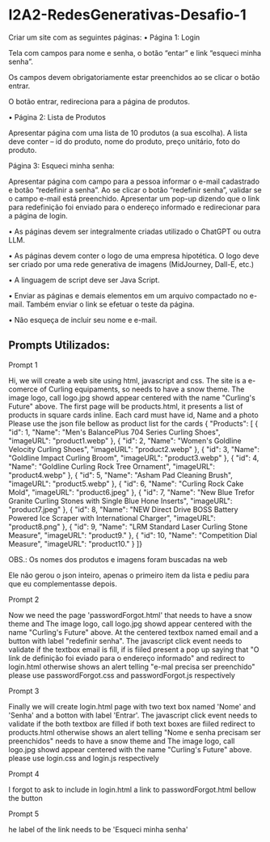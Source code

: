 # I2A2-RedesGenerativas-Desafio-1

Criar um site com as seguintes páginas:
• Página 1: Login

Tela com campos para nome e senha, o botão “entar” e link “esqueci minha senha”.

Os campos devem obrigatoriamente estar preenchidos ao se clicar o botão entrar.

O botão entrar, redireciona para a página de produtos.

• Página 2: Lista de Produtos

Apresentar página com uma lista de 10 produtos (a sua escolha). A lista deve conter – id do produto, nome do
produto, preço unitário, foto do produto.

Página 3: Esqueci minha senha:

Apresentar página com campo para a pessoa informar o e-mail cadastrado e botão “redefinir a senha”. Ao se
clicar o botão “redefinir senha”, validar se o campo e-mail está preenchido. Apresentar um pop-up dizendo que
o link para redefinição foi enviado para o endereço informado e redirecionar para a página de login.

• As páginas devem ser integralmente criadas utilizado o ChatGPT ou outra LLM.

• As páginas devem conter o logo de uma empresa hipotética. O logo deve ser criado por uma rede
generativa de imagens (MidJourney, Dall-E, etc.)

• A linguagem de script deve ser Java Script.

• Enviar as páginas e demais elementos em um arquivo compactado no e-mail. Também enviar o link
se efetuar o teste da página.

• Não esqueça de incluir seu nome e e-mail.

## Prompts Utilizados:

Prompt 1

Hi, we will create a web site using html, javascript and css.
The site is a e-comerce of Curling equipaments, so needs to have a snow theme.
The image logo, call logo.jpg showd appear centered with the name "Curling's Future" above.
The first page will be products.html, it presents a list of products in square cards inline. Each card must have id, Name and a photo
Please use the json file bellow as product list for the cards
{
"Products": [
{
  "id": 1,
  "Name": "Men's BalancePlus 704 Series Curling Shoes",
  "imageURL": "product1.webp"
},
{
  "id": 2,
  "Name": "Women's Goldline Velocity Curling Shoes",
  "imageURL": "product2.webp"
},
{
  "id": 3,
  "Name": "Goldline Impact Curling Broom",
  "imageURL": "product3.webp"
},
{
  "id": 4,
  "Name": "Goldline Curling Rock Tree Ornament",
  "imageURL": "product4.webp"
},
{
  "id": 5,
  "Name": "Asham Pad Cleaning Brush",
  "imageURL": "product5.webp"
},
{
  "id": 6,
  "Name": "Curling Rock Cake Mold",
  "imageURL": "product6.jpeg"
},
{
  "id": 7,
  "Name": "New Blue Trefor Granite Curling Stones with Single Blue Hone Inserts",
  "imageURL": "product7.jpeg"
},
{
  "id": 8,
  "Name": "NEW Direct Drive BOSS Battery Powered Ice Scraper with International Charger",
  "imageURL": "product8.png"
},
{
  "id": 9,
  "Name": "LRM Standard Laser Curling Stone Measure",
  "imageURL": "product9."
},
{
  "id": 10,
  "Name": "Competition Dial Measure",
  "imageURL": "product10."
}
]}

OBS.: 
Os nomes dos produtos e imagens foram buscadas na web

Ele não gerou o json inteiro, apenas o primeiro item da lista e pediu para que eu complementasse depois.

Prompt 2

Now we need the page 'passwordForgot.html' that needs to have a snow theme and
The image logo, call logo.jpg showd appear centered with the name "Curling's Future" above.
At the centered textbox named email and a button with label "redefinir senha". The javascript click event needs to validate if the textbox email is fill,
if is fiiled present a pop up saying that "O link de definição foi eviado para o endereço informado" and redirect to login.html otherwise shows an alert telling "e-mal precisa ser preenchido"
please use passwordForgot.css and passwordForgot.js respectively

Prompt 3 

Finally we will create login.html page with two text box named 'Nome' and 'Senha' and a botton with label 'Entrar'.
The javascript click event needs to validate if the both textbox are filled
if both text boxes are fiiled redirect to products.html otherwise shows an alert telling "Nome e senha precisam ser preenchidos" 
needs to have a snow theme and
The image logo, call logo.jpg showd appear centered with the name "Curling's Future" above.
please use login.css and login.js respectively

Prompt 4

I forgot to ask to include in login.html a link to passwordForgot.html bellow the button

Prompt 5

he label of the link needs to be 'Esqueci minha senha'


